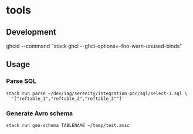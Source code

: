 # tools

## Development

ghcid --command "stack ghci --ghci-options=-fno-warn-unused-binds"

## Usage

### Parse SQL

```
stack run parse ~/dev/iag/serenity/integration-poc/sql/select-1.sql \
  '["reftable_1","reftable_2","reftable_3""]'
```

### Generate Avro schema

```
stack run gen-schema TABLENAME ~/temp/test.avsc
```
